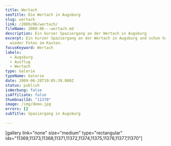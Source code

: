 ```yaml
---
title: Wertach
seoTitle: Die Wertach in Augsburg
slug: wertach
link: /2009/06/wertach/
fileName: 2009-06---wertach.md
description: Ein kurzer Spaziergang an der Wertach in Augsburg
excerpt: Ein kurzer Spaziergang an der Wertach in Augsburg und schon habe ich
  wieder Fotos im Kasten.
focusKeyword: Wertach
labels:
  - Augsburg
  - Ausflug
  - Wertach
type: Galerie
typeName: Galerie
date: 2009-06-28T19:05:39.000Z
status: publish
isWerbung: false
isAffiliate: false
thumbnailId: "11370"
image: /img/demo.jpg
errors: []
subTitle: Spaziergang in Augsburg
  
---
```


[gallery link="none" size="medium" type="rectangular"
ids="11369,11373,11368,11371,11372,11374,11375,11376,11377,11370"]

  